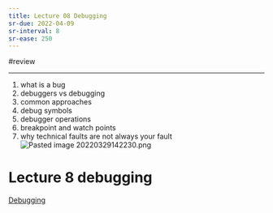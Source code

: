 ```yaml
---
title: Lecture 08 Debugging
sr-due: 2022-04-09
sr-interval: 8
sr-ease: 250
---
```

#review 

---
1. what is a bug
2. debuggers vs debugging
3. common approaches
4. debug symbols
5. debugger operations
6. breakpoint and watch points
7. why technical faults are not always your fault ![Pasted image 20220329142230.png](None)

# Lecture 8 debugging
[Debugging](content/notes/debugging.md)
